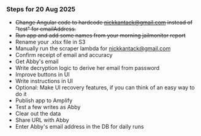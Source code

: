 
### Steps for 20 Aug 2025
* ~~Change Angular code to hardcode nickkantack@gmail.com instead of "test" for emailAddress.~~
* ~~Run app and add some names from your morning jailmonitor report~~
* Rename your .xlsx file in S3
* Manually run the scraper lambda for nickkantack@gmail.com
* Confirm receipt of email and accuracy
* Get Abby's email
* Write decryption logic to derive her email from password
* Improve buttons in UI
* Write instructions in UI
* Optional: Make UI recovery features, if you can think of an easy way to do it
* Publish app to Amplify
* Test a few writes as Abby
* Clear out the data
* Share URL with Abby
* Enter Abby's email address in the DB for daily runs
